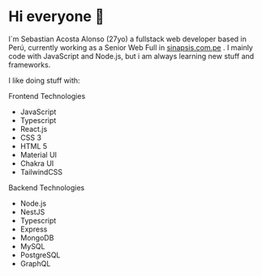 # Hi everyone 👋

I´m Sebastian Acosta Alonso (27yo) a fullstack web developer based in Perú, currently working as a Senior Web Full in [sinapsis.com.pe](https://sinapsis.com.pe) .
I mainly code with JavaScript and Node.js, but i am always learning new stuff and frameworks.

I like doing stuff with:

Frontend Technologies
 - JavaScript
 - Typescript
 - React.js
 - CSS 3
 - HTML 5
 - Material UI
 - Chakra UI
 - TailwindCSS

Backend Technologies
 - Node.js
 - NestJS
 - Typescript
 - Express
 - MongoDB
 - MySQL
 - PostgreSQL
 - GraphQL
